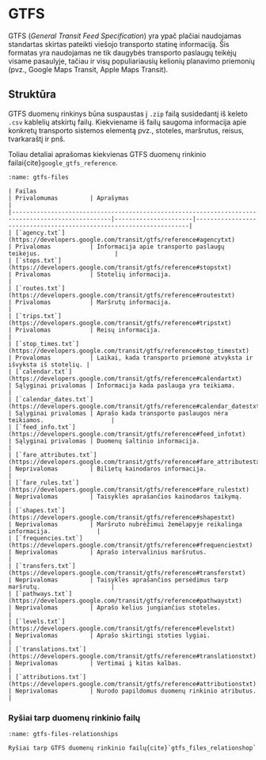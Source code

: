# GTFS

GTFS (*General Transit Feed Specification*) yra ypač plačiai naudojamas standartas skirtas pateikti viešojo transporto
statinę informaciją. Šis formatas yra naudojamas ne tik daugybės transporto paslaugų teikėjų visame pasaulyje, tačiau ir
visų populiariausių kelionių planavimo priemonių (pvz., Google Maps Transit, Apple Maps Transit).

## Struktūra

GTFS duomenų rinkinys būna suspaustas į `.zip` failą susidedantį iš keleto `.csv` kablelių atskirtų failų. Kiekviename
iš failų saugoma informacija apie konkretų transporto sistemos elementą pvz., stoteles, maršrutus, reisus, tvarkaraštį
ir pnš.

Toliau detaliai aprašomas kiekvienas GTFS duomenų rinkinio failai{cite}`google_gtfs_reference`.

```{table} GTFS duomenų rinkinio failai
:name: gtfs-files

| Failas                                                                                           | Privalomumas         | Aprašymas                                                          |
|--------------------------------------------------------------------------------------------------|----------------------|--------------------------------------------------------------------|
| [`agency.txt`](https://developers.google.com/transit/gtfs/reference#agencytxt)                   | Privalomas           | Informacija apie transporto paslaugų teikėjus.                     |
| [`stops.txt`](https://developers.google.com/transit/gtfs/reference#stopstxt)                     | Privalomas           | Stotelių informacija.                                              |
| [`routes.txt`](https://developers.google.com/transit/gtfs/reference#routestxt)                   | Privalomas           | Maršrutų informacija.                                              |
| [`trips.txt`](https://developers.google.com/transit/gtfs/reference#tripstxt)                     | Privalomas           | Reisų informacija.                                                 |
| [`stop_times.txt`](https://developers.google.com/transit/gtfs/reference#stop_timestxt)           | Provalomas           | Laikai, kada transporto priemonė atvyksta ir išvyksta iš stotelių. |
| [`calendar.txt`](https://developers.google.com/transit/gtfs/reference#calendartxt)               | Sąlyginai privalomas | Informacija kada paslauga yra teikiama.                            |
| [`calendar_dates.txt`](https://developers.google.com/transit/gtfs/reference#calendar_datestxt)   | Sąlyginai privalomas | Aprašo kada transporto paslaugos nėra teikiamos.                   |
| [`feed_info.txt`](https://developers.google.com/transit/gtfs/reference#feed_infotxt)             | Sąlyginai privalomas | Duomenų šaltinio informacija.                                      |
| [`fare_attributes.txt`](https://developers.google.com/transit/gtfs/reference#fare_attributestxt) | Neprivalomas         | Bilietų kainodaros informacija.                                    |
| [`fare_rules.txt`](https://developers.google.com/transit/gtfs/reference#fare_rulestxt)           | Neprivalomas         | Taisyklės aprašančios kainodaros taikymą.                          |
| [`shapes.txt`](https://developers.google.com/transit/gtfs/reference#shapestxt)                   | Neprivalomas         | Maršruto nubrėžimui žemėlapyje reikalinga informacija.             |
| [`frequencies.txt`](https://developers.google.com/transit/gtfs/reference#frequenciestxt)         | Neprivalomas         | Aprašo intervalinius maršrutus.                                    |
| [`transfers.txt`](https://developers.google.com/transit/gtfs/reference#transferstxt)             | Neprivalomas         | Taisyklės aprašančios persėdimus tarp maršrutų.                    |
| [`pathways.txt`](https://developers.google.com/transit/gtfs/reference#pathwaystxt)               | Neprivalomas         | Aprašo kelius jungiančius stoteles.                                |
| [`levels.txt`](https://developers.google.com/transit/gtfs/reference#levelstxt)                   | Neprivalomas         | Aprašo skirtingi stoties lygiai.                                   |
| [`translations.txt`](https://developers.google.com/transit/gtfs/reference#translationstxt)       | Neprivalomas         | Vertimai į kitas kalbas.                                           |
| [`attributions.txt`](https://developers.google.com/transit/gtfs/reference#attributionstxt)       | Neprivalomas         | Nurodo papildomus duomenų rinkinio atributus.                      |
```

### Ryšiai tarp duomenų rinkinio failų

```{figure} /images/standartai/gtfs/gtfs-files-relationship.png
:name: gtfs-files-relationships

Ryšiai tarp GTFS duomenų rinkinio failų{cite}`gtfs_files_relationshop`
```